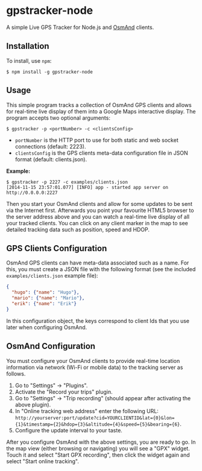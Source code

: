 # gpstracker-node

A simple Live GPS Tracker for Node.js and [OsmAnd](https://play.google.com/store/apps/details?id=net.osmand) clients.

## Installation

To install, use `npm`:

```shell
$ npm install -g gpstracker-node
```

## Usage

This simple program tracks a collection of OsmAnd GPS clients and allows for real-time live display of them into a Google Maps interactive display. The program accepts two optional arguments:

```shell
$ gpstracker -p <portNumber> -c <clientsConfig>
```

* `portNumber` is the HTTP port to use for both static and web socket connections (default: 2223).
* `clientsConfig` is the GPS clients meta-data configuration file in JSON format (default: clients.json).

**Example:**

```shell
$ gpstracker -p 2227 -c examples/clients.json
[2014-11-15 23:57:01.077] [INFO] app - started app server on http://0.0.0.0:2227
```

Then you start your OsmAnd clients and allow for some updates to be sent via the Internet first. Afterwards you point your favourite HTML5 browser to the server address above and you can watch a real-time live display of all your tracked clients. You can click on any client marker in the map to see detailed tracking data such as position, speed and HDOP.

## GPS Clients Configuration

OsmAnd GPS clients can have meta-data associated such as a name. For this, you must create a JSON file with the following format (see the included `examples/clients.json` example file):

```json
{
  "hugo": {"name": "Hugo"},
  "mario": {"name": "Mario"},
  "erik": {"name": "Erik"}
}
```

In this configuration object, the keys correspond to client Ids that you use later when configuring OsmAnd.

## OsmAnd Configuration

You must configure your OsmAnd clients to provide real-time location information via network (Wi-Fi or mobile data) to the tracking server as follows.

1. Go to "Settings" -> "Plugins".
2. Activate the "Record your trips" plugin.
3. Go to "Settings" -> "Trip recording" (should appear after activating the above plugin).
4. In "Online tracking web address" enter the following URL: `http://yourserver:port/update?cid=YOURCLIENTID&lat={0}&lon={1}&timestamp={2}&hdop={3}&altitude={4}&speed={5}&bearing={6}`.
5. Configure the update interval to your taste.

After you configure OsmAnd with the above settings, you are ready to go. In the map view (either browsing or navigating) you will see a "GPX" widget. Touch it and select "Start GPX recording", then click the widget again and select "Start online tracking".

